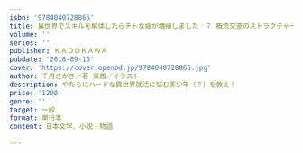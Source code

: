 ```yaml
---
isbn: '9784040728865'
title: 異世界でスキルを解体したらチトな嫁が増殖しました　７ 概念交差のストラクチャー
volume: ''
series: ''
publisher: ＫＡＤＯＫＡＷＡ
pubdate: '2018-09-10'
cover: 'https://cover.openbd.jp/9784040728865.jpg'
author: 千月さかき／著 東西／イラスト
description: やたらにハードな異世界就活に悩む美少年（？）を救え！
price: '1200'
genre: ''
target: 一般
format: 単行本
content: 日本文学、小説・物語

---
```

